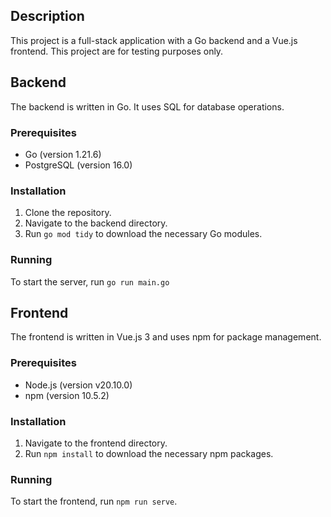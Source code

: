 ## Description

This project is a full-stack application with a Go backend and a Vue.js frontend.
This project are for testing purposes only.

## Backend

The backend is written in Go. It uses SQL for database operations.

### Prerequisites

- Go (version 1.21.6)
- PostgreSQL (version 16.0)

### Installation

1. Clone the repository.
2. Navigate to the backend directory.
3. Run `go mod tidy` to download the necessary Go modules.

### Running

To start the server, run `go run main.go` 

## Frontend

The frontend is written in Vue.js 3 and uses npm for package management.

### Prerequisites

- Node.js (version v20.10.0)
- npm (version 10.5.2)

### Installation

1. Navigate to the frontend directory.
2. Run `npm install` to download the necessary npm packages.

### Running

To start the frontend, run `npm run serve`.